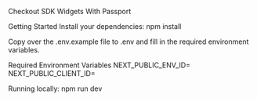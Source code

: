 Checkout SDK Widgets With Passport

Getting Started
Install your dependencies: npm install

Copy over the .env.example file to .env and fill in the required environment variables.

Required Environment Variables
NEXT_PUBLIC_ENV_ID=
NEXT_PUBLIC_CLIENT_ID=

Running locally: npm run dev
